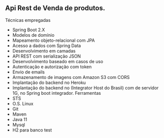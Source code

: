 ## Api Rest de Venda de produtos.

Técnicas empregadas
- Spring Boot 2.X
- Modelos de domínio
- Mapeamento objeto-relacional com JPA
- Acesso a dados com Spring Data
- Desenvolvimento em camadas
- API REST com serialização JSON
- Desenvolvimento baseado em casos de uso
- Autenticação e autorização com token
- Envio de emails
- Armazenamento de imagens com Amazon S3 com CORS
- Implantação do backend no Heroku
- Implantação do backend no (Integrator Host do Brasil) com de servidor 1G, no Spring boot integrador.
Ferramentas
- STS
- O.S. Linux
- Git
- Maven
- Java 11
- Mysql
- H2 para banco test

